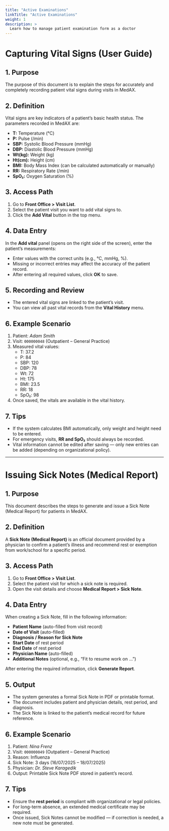 ```yaml
---
title: "Active Examinations"
linkTitle: "Active Examinations"
weight: 1
description: >
  Learn how to manage patient examination form as a doctor
---
```


# Capturing Vital Signs (User Guide)

## 1. Purpose  
The purpose of this document is to explain the steps for accurately and completely recording patient vital signs during visits in MedAX.  

## 2. Definition  
Vital signs are key indicators of a patient’s basic health status. The parameters recorded in MedAX are:  
- **T:** Temperature (°C)  
- **P:** Pulse (/min)  
- **SBP:** Systolic Blood Pressure (mmHg)  
- **DBP:** Diastolic Blood Pressure (mmHg)  
- **Wt(kg):** Weight (kg)  
- **Ht(cm):** Height (cm)  
- **BMI:** Body Mass Index (can be calculated automatically or manually)  
- **RR:** Respiratory Rate (/min)  
- **SpO₂:** Oxygen Saturation (%)  

## 3. Access Path  
1. Go to **Front Office > Visit List**.  
2. Select the patient visit you want to add vital signs to.  
3. Click the **Add Vital** button in the top menu.  

## 4. Data Entry  
In the **Add vital** panel (opens on the right side of the screen), enter the patient’s measurements:  
- Enter values with the correct units (e.g., °C, mmHg, %).  
- Missing or incorrect entries may affect the accuracy of the patient record.  
- After entering all required values, click **OK** to save.  

## 5. Recording and Review  
- The entered vital signs are linked to the patient’s visit.  
- You can view all past vital records from the **Vital History** menu.  

## 6. Example Scenario  
1. Patient: *Adam Smith*  
2. Visit: `000000048` (Outpatient – General Practice)  
3. Measured vital values:  
   - T: 37.2  
   - P: 84  
   - SBP: 120  
   - DBP: 78  
   - Wt: 72  
   - Ht: 175  
   - BMI: 23.5  
   - RR: 18  
   - SpO₂: 98  
4. Once saved, the vitals are available in the vital history.  

## 7. Tips  
- If the system calculates BMI automatically, only weight and height need to be entered.  
- For emergency visits, **RR and SpO₂** should always be recorded.  
- Vital information cannot be edited after saving — only new entries can be added (depending on organizational policy).

---

# Issuing Sick Notes (Medical Report)

## 1. Purpose  
This document describes the steps to generate and issue a Sick Note (Medical Report) for patients in MedAX.  

## 2. Definition  
A **Sick Note (Medical Report)** is an official document provided by a physician to confirm a patient’s illness and recommend rest or exemption from work/school for a specific period.  

## 3. Access Path  
1. Go to **Front Office > Visit List**.  
2. Select the patient visit for which a sick note is required.  
3. Open the visit details and choose **Medical Report > Sick Note**.  

## 4. Data Entry  
When creating a Sick Note, fill in the following information:  
- **Patient Name** (auto-filled from visit record)  
- **Date of Visit** (auto-filled)  
- **Diagnosis / Reason for Sick Note**  
- **Start Date** of rest period  
- **End Date** of rest period  
- **Physician Name** (auto-filled)  
- **Additional Notes** (optional, e.g., “Fit to resume work on …”)  

After entering the required information, click **Generate Report**.  

## 5. Output  
- The system generates a formal Sick Note in PDF or printable format.  
- The document includes patient and physician details, rest period, and diagnosis.  
- The Sick Note is linked to the patient’s medical record for future reference.  

## 6. Example Scenario  
1. Patient: *Nina Frenz*  
2. Visit: `000000049` (Outpatient – General Practice)  
3. Reason: Influenza  
4. Sick Note: 3 days (16/07/2025 – 18/07/2025)  
5. Physician: *Dr. Steve Karagedik*  
6. Output: Printable Sick Note PDF stored in patient’s record.  

## 7. Tips  
- Ensure the **rest period** is compliant with organizational or legal policies.  
- For long-term absence, an extended medical certificate may be required.  
- Once issued, Sick Notes cannot be modified — if correction is needed, a new note must be generated.  
